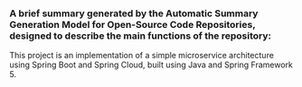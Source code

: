 ### A brief summary generated by the Automatic Summary Generation Model for Open-Source Code Repositories, designed to describe the main functions of the repository:

This project is an implementation of a simple microservice architecture using Spring Boot and Spring Cloud, built using Java and Spring Framework 5.
